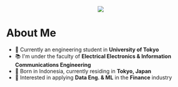 <div align="center">
  <img src="https://readme-typing-svg.herokuapp.com?font=Times&size=30&duration=5000&pause=700&color=F7F7F7&center=true&vCenter=true&width=600&height=60&lines=Hey+there%2C+I'm+Howard!;%E5%88%9D%E3%82%81%E3%81%BE%E3%81%97%E3%81%A6%E3%80%81%E3%83%9B%E3%83%AF%E3%83%AB%E3%83%89%E3%81%A7%E3%81%99%EF%BC%81"></img>
</div>

# About Me

- :school: Currently an engineering student in **University of Tokyo**
- :books: I'm under the faculty of **Electrical Electronics & Information Communications Engineering**
- :round_pushpin: Born in Indonesia, currently residing in **Tokyo, Japan**
- :thinking: Interested in applying **Data Eng. & ML** in the **Finance** industry
